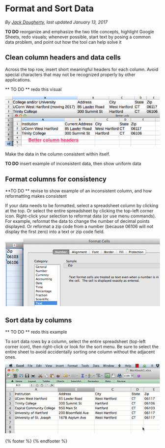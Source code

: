 # Format and Sort Data
*By [Jack Dougherty](../../introduction/who.md), last updated January 13, 2017*

**TO DO** reorganize and emphasize the two title concepts, highlight Google Sheets, redo visuals; whenever possible, start text by posing a common data problem, and point out how the tool can help solve it

## Clean column headers and data cells

Across the top row, insert short meaningful headers for each column. Avoid special characters that may not be recognized properly by other applications.

** TO DO ** redo this visual

![](SpreadsheetBetterColumnHeaders.png)

Make the data in the column consistent within itself.

**TO DO** insert example of inconsistent data, then show uniform data

## Format columns for consistency

**TO DO ** revise to show example of an inconsistent column, and how reformatting makes consistent

If your data needs to be formatted, select a spreadsheet column by clicking at the top. Or select the entire spreadsheet by clicking the top-left corner icon. Right-click your selection to reformat data (or use menu commands). For example, reformat the data to change the number of decimal points displayed. Or reformat a zip code from a number (because 06106 will not display the first zero) into a text or zip code field.

![](SpreadsheetFormatZipAsText.png)

## Sort data by columns

** TO DO ** redo this example

To sort data rows by a column, select the entire spreadsheet (top-left corner icon), then right-click or look for the sort menu. Be sure to select the entire sheet to avoid accidentally sorting one column without the adjacent ones.

![](SpreadsheetSort640w.gif)

{% footer %}
{% endfooter %}
